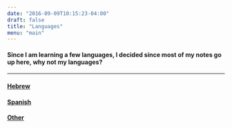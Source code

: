 ```yaml
---
date: "2016-09-09T10:15:23-04:00"
draft: false
title: "Languages"
menu: "main"
---
```


#### Since I am learning a few languages, I decided since most of my notes go up here, why not my languages?
***
#### [Hebrew](/language/hebrew/)
#### [Spanish](/language/spanish/)
#### [Other](/language/other)
